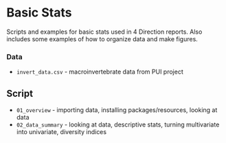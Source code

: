 # Basic Stats 


Scripts and examples for basic stats used in 4 Direction reports. Also includes some examples of how to organize data and make figures. 


### Data
- `invert_data.csv` - macroinvertebrate data from PUI project


## Script
- `01_overview` - importing data, installing packages/resources, looking at data
- `02_data_summary` - looking at data, descriptive stats, turning multivariate into univariate, diversity indices